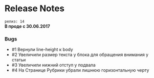 # Release Notes

`релиз: 14`
<br>
**В проде с 30.06.2017**
<br>
### Bugs
- #1 Вернули line-height к body
- #2 Увеличили размер текста у блока для обращения внимания у статьи
- #3 Увеличили нижний отступ у подвала
- #4 На Странице Рубрики убрали лишнюю горизонтальную черту
